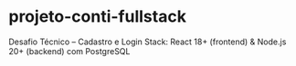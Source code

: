 # projeto-conti-fullstack
Desafio Técnico – Cadastro e Login Stack: React 18+ (frontend) &amp; Node.js 20+ (backend) com PostgreSQL
